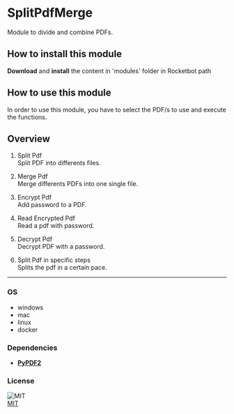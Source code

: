 



# SplitPdfMerge

Module to divide and combine PDFs.

## How to install this module
  
__Download__ and __install__ the content in 'modules' folder in Rocketbot path  


## How to use this module
In order to use this module, you have to select the PDF/s to use and execute the functions.


## Overview


1. Split Pdf  
Split PDF into differents files.

2. Merge Pdf  
Merge differents PDFs into one single file.

3. Encrypt Pdf  
Add password to a PDF.

4. Read Encrypted Pdf  
Read a pdf with password.

5. Decrypt Pdf  
Decrypt PDF with a password.

6. Split Pdf in specific steps  
Splits the pdf in a certain pace.




----
### OS

- windows
- mac
- linux
- docker

### Dependencies
- [**PyPDF2**](https://pypi.org/project/PyPDF2/)
### License
  
![MIT](https://camo.githubusercontent.com/107590fac8cbd65071396bb4d04040f76cde5bde/687474703a2f2f696d672e736869656c64732e696f2f3a6c6963656e73652d6d69742d626c75652e7376673f7374796c653d666c61742d737175617265)  
[MIT](http://opensource.org/licenses/mit-license.ph)